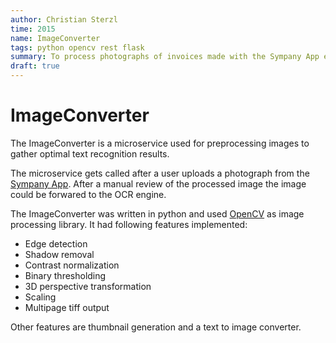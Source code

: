 ```yaml
---
author: Christian Sterzl
time: 2015
name: ImageConverter
tags: python opencv rest flask
summary: To process photographs of invoices made with the Sympany App efficiently, the uploaded photographs had to be converted before sending to the OCR enging. Therefore the microservice "ImageConverter" was developed. 
draft: true
---
```


# ImageConverter

The ImageConverter is a microservice used for preprocessing images to gather optimal text recognition results.

The microservice gets called after a user uploads a photograph from the [Sympany App](projects/sympanyapp). After a manual review of the processed image the image could be forwared to the OCR engine.

The ImageConverter was written in python and used [OpenCV](http://opencv.org) as image processing library. It had following features implemented:

* Edge detection
* Shadow removal
* Contrast normalization
* Binary thresholding
* 3D perspective transformation
* Scaling
* Multipage tiff output

Other features are thumbnail generation and a text to image converter.

